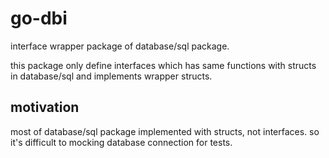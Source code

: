 go-dbi
======

interface wrapper package of database/sql package.

this package only define interfaces which has same functions with structs in database/sql and implements wrapper structs.

## motivation

most of database/sql package implemented with structs, not interfaces.
so it's difficult to mocking database connection for tests.
